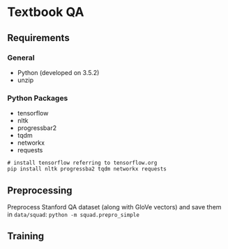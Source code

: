 # Textbook QA

## Requirements
### General
- Python (developed on 3.5.2)
- unzip

### Python Packages
- tensorflow
- nltk
- progressbar2
- tqdm
- networkx
- requests

```
# install tensorflow referring to tensorflow.org
pip install nltk progressba2 tqdm networkx requests
```

## Preprocessing
Preprocess Stanford QA dataset (along with GloVe vectors) and save them in `data/squad`:
```python -m squad.prepro_simple```

## Training
